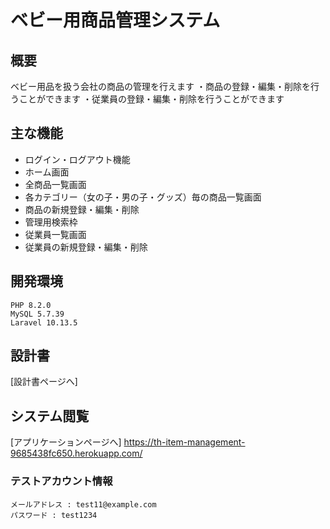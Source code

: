 # ベビー用商品管理システム

## 概要

ベビー用品を扱う会社の商品の管理を行えます
 ・商品の登録・編集・削除を行うことができます
 ・従業員の登録・編集・削除を行うことができます


## 主な機能
- ログイン・ログアウト機能
- ホーム画面
- 全商品一覧画面
- 各カテゴリー（女の子・男の子・グッズ）毎の商品一覧画面
- 商品の新規登録・編集・削除
- 管理用検索枠
- 従業員一覧画面
- 従業員の新規登録・編集・削除

## 開発環境
```
PHP 8.2.0
MySQL 5.7.39
Laravel 10.13.5
```
## 設計書
[設計書ページへ]


## システム閲覧
[アプリケーションページへ]
https://th-item-management-9685438fc650.herokuapp.com/


### テストアカウント情報
```
メールアドレス : test11@example.com
パスワード : test1234
```

